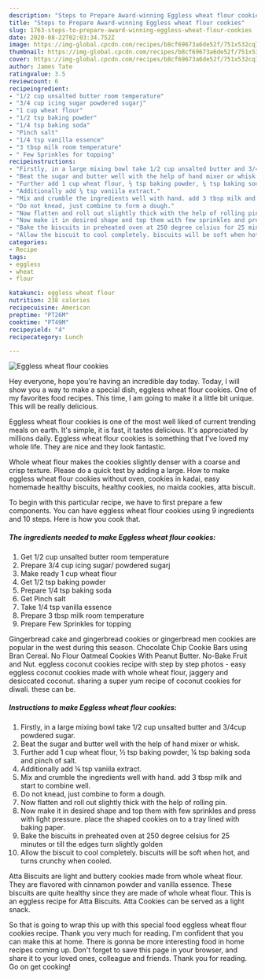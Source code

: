 ```yaml
---
description: "Steps to Prepare Award-winning Eggless wheat flour cookies"
title: "Steps to Prepare Award-winning Eggless wheat flour cookies"
slug: 1763-steps-to-prepare-award-winning-eggless-wheat-flour-cookies
date: 2020-08-22T02:03:34.752Z
image: https://img-global.cpcdn.com/recipes/b8cf69673a6de52f/751x532cq70/eggless-wheat-flour-cookies-recipe-main-photo.jpg
thumbnail: https://img-global.cpcdn.com/recipes/b8cf69673a6de52f/751x532cq70/eggless-wheat-flour-cookies-recipe-main-photo.jpg
cover: https://img-global.cpcdn.com/recipes/b8cf69673a6de52f/751x532cq70/eggless-wheat-flour-cookies-recipe-main-photo.jpg
author: James Tate
ratingvalue: 3.5
reviewcount: 6
recipeingredient:
- "1/2 cup unsalted butter room temperature"
- "3/4 cup icing sugar powdered sugarj"
- "1 cup wheat flour"
- "1/2 tsp baking powder"
- "1/4 tsp baking soda"
- "Pinch salt"
- "1/4 tsp vanilla essence"
- "3 tbsp milk room temperature"
- " Few Sprinkles for topping"
recipeinstructions:
- "Firstly, in a large mixing bowl take 1/2 cup unsalted butter and 3/4cup powdered sugar."
- "Beat the sugar and butter well with the help of hand mixer or whisk."
- "Further add 1 cup wheat flour, ½ tsp baking powder, ¼ tsp baking soda and pinch of salt."
- "Additionally add ¼ tsp vaniila extract."
- "Mix and crumble the ingredients well with hand. add 3 tbsp milk and start to combine well."
- "Do not knead, just combine to form a dough."
- "Now flatten and roll out slightly thick with the help of rolling pin."
- "Now make it in desired shape and top them with few sprinkles and press with light pressure. place the shaped cookies on to a tray lined with baking paper."
- "Bake the biscuits in preheated oven at 250 degree celsius for 25 minutes or till the edges turn slightly golden"
- "Allow the biscuit to cool completely. biscuits will be soft when hot, and turns crunchy when cooled."
categories:
- Recipe
tags:
- eggless
- wheat
- flour

katakunci: eggless wheat flour 
nutrition: 238 calories
recipecuisine: American
preptime: "PT26M"
cooktime: "PT49M"
recipeyield: "4"
recipecategory: Lunch

---
```



![Eggless wheat flour cookies](https://img-global.cpcdn.com/recipes/b8cf69673a6de52f/751x532cq70/eggless-wheat-flour-cookies-recipe-main-photo.jpg)

Hey everyone, hope you're having an incredible day today. Today, I will show you a way to make a special dish, eggless wheat flour cookies. One of my favorites food recipes. This time, I am going to make it a little bit unique. This will be really delicious.

Eggless wheat flour cookies is one of the most well liked of current trending meals on earth. It's simple, it is fast, it tastes delicious. It's appreciated by millions daily. Eggless wheat flour cookies is something that I've loved my whole life. They are nice and they look fantastic.

Whole wheat flour makes the cookies slightly denser with a coarse and crisp texture. Please do a quick test by adding a large. How to make eggless wheat flour cookies without oven, cookies in kadai, easy homemade healthy biscuits, healthy cookies, no maida cookies, atta biscuit.


To begin with this particular recipe, we have to first prepare a few components. You can have eggless wheat flour cookies using 9 ingredients and 10 steps. Here is how you cook that.

<!--inarticleads1-->

##### The ingredients needed to make Eggless wheat flour cookies:

1. Get 1/2 cup unsalted butter room temperature
1. Prepare 3/4 cup icing sugar/ powdered sugarj
1. Make ready 1 cup wheat flour
1. Get 1/2 tsp baking powder
1. Prepare 1/4 tsp baking soda
1. Get Pinch salt
1. Take 1/4 tsp vanilla essence
1. Prepare 3 tbsp milk room temperature
1. Prepare  Few Sprinkles for topping


Gingerbread cake and gingerbread cookies or gingerbread men cookies are popular in the west during this season. Chocolate Chip Cookie Bars using Bran Cereal. No Flour Oatmeal Cookies With Peanut Butter. No-Bake Fruit and Nut. eggless coconut cookies recipe with step by step photos - easy eggless coconut cookies made with whole wheat flour, jaggery and desiccated coconut. sharing a super yum recipe of coconut cookies for diwali. these can be. 

<!--inarticleads2-->

##### Instructions to make Eggless wheat flour cookies:

1. Firstly, in a large mixing bowl take 1/2 cup unsalted butter and 3/4cup powdered sugar.
1. Beat the sugar and butter well with the help of hand mixer or whisk.
1. Further add 1 cup wheat flour, ½ tsp baking powder, ¼ tsp baking soda and pinch of salt.
1. Additionally add ¼ tsp vaniila extract.
1. Mix and crumble the ingredients well with hand. add 3 tbsp milk and start to combine well.
1. Do not knead, just combine to form a dough.
1. Now flatten and roll out slightly thick with the help of rolling pin.
1. Now make it in desired shape and top them with few sprinkles and press with light pressure. place the shaped cookies on to a tray lined with baking paper.
1. Bake the biscuits in preheated oven at 250 degree celsius for 25 minutes or till the edges turn slightly golden
1. Allow the biscuit to cool completely. biscuits will be soft when hot, and turns crunchy when cooled.


Atta Biscuits are light and buttery cookies made from whole wheat flour. They are flavored with cinnamon powder and vanilla essence. These biscuits are quite healthy since they are made of whole wheat flour. This is an eggless recipe for Atta Biscuits. Atta Cookies can be served as a light snack. 

So that is going to wrap this up with this special food eggless wheat flour cookies recipe. Thank you very much for reading. I'm confident that you can make this at home. There is gonna be more interesting food in home recipes coming up. Don't forget to save this page in your browser, and share it to your loved ones, colleague and friends. Thank you for reading. Go on get cooking!
